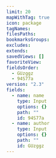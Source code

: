 ```yaml
---
limit: 20
mapWithTag: true
icon: package
tagNames: 
filesPaths: 
bookmarksGroups: 
excludes: 
extends: 
savedViews: []
favoriteView: 
fieldsOrder:
  - GUzggz
  - 94S77a
version: "2.3"
fields:
  - name: name
    type: Input
    options: {}
    path: ""
    id: 94S77a
  - name: author
    type: Input
    options: {}
    path: ""
    id: GUzggz
---
```

